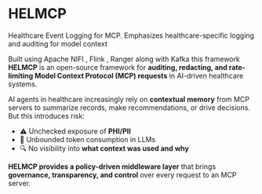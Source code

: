 # HELMCP
Healthcare Event Logging for MCP. Emphasizes healthcare-specific logging and auditing for model context

Built using Apache NIFI , Flink , Ranger along with Kafka this framework **HELMCP** is an open-source framework for **auditing, redacting, and rate-limiting Model Context Protocol (MCP) requests** in AI-driven healthcare systems.

AI agents in healthcare increasingly rely on **contextual memory** from MCP servers to summarize records, make recommendations, or drive decisions. But this introduces risk:

- ⚠️ Unchecked exposure of **PHI/PII**
- 💸 Unbounded token consumption in LLMs
- 🔍 No visibility into **what context was used and why**

 **HELMCP provides a policy-driven middleware layer** that brings **governance, transparency, and control** over every request to an MCP server.


